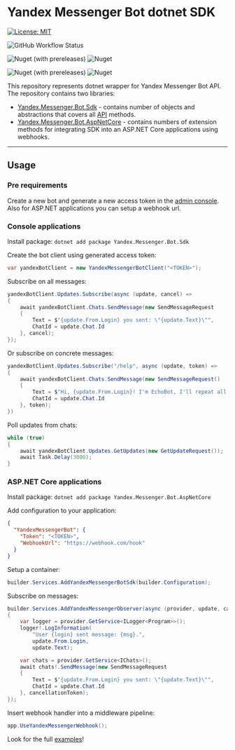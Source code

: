 # Yandex Messenger Bot dotnet SDK
[![License: MIT](https://img.shields.io/badge/License-MIT-yellow.svg)](https://opensource.org/licenses/MIT)


![GitHub Workflow Status](https://img.shields.io/github/actions/workflow/status/zfi88/yandex-messenger-bot-dotnet/CI.yml?label=CI)

![Nuget (with prereleases)](https://img.shields.io/nuget/vpre/Yandex.Messenger.Bot.Sdk?label=Yandex.Messenger.Bot.Sdk)
![Nuget](https://img.shields.io/nuget/v/Yandex.Messenger.Bot.Sdk?label=Yandex.Messenger.Bot.Sdk)

![Nuget (with prereleases)](https://img.shields.io/nuget/vpre/Yandex.Messenger.Bot.AspNetCore?label=Yandex.Messenger.AspNetCore)
![Nuget](https://img.shields.io/nuget/v/Yandex.Messenger.Bot.AspNetCore?label=Yandex.Messenger.AspNetCore.Sdk)

This repository represents dotnet wrapper for Yandex Messenger Bot API.
The repository contains two libraries:
* [Yandex.Messenger.Bot.Sdk](https://www.nuget.org/packages/Yandex.Messenger.Bot.Sdk) -
contains number of objects and abstractions that covers all [API](https://botapi.messenger.yandex.net/docs/) methods.
* [Yandex.Messenger.Bot.AspNetCore](https://www.nuget.org/packages/Yandex.Messenger.Bot.AspNetCore) - 
contains numbers of extension methods for integrating SDK into an ASP.NET Core applications using webhooks.

--------------------

## Usage

### Pre requirements

Create a new bot and generate a new access token in the [admin console](https://admin.yandex.ru/bot-platform). Also for
ASP.NET applications you can setup a webhook url.

### Console applications

Install package: `dotnet add package Yandex.Messenger.Bot.Sdk`

Create the bot client using generated access token:
```csharp
var yandexBotClient = new YandexMessengerBotClient("<TOKEN>");
```
Subscribe on all messages:
```csharp
yandexBotClient.Updates.Subscribe(async (update, cancel) =>
{
    await yandexBotClient.Chats.SendMessage(new SendMessageRequest
    {
        Text = $"{update.From.Login} you sent: \"{update.Text}\"",
        ChatId = update.Chat.Id
    }, cancel);
});
```

Or subscribe on concrete messages:
```csharp
yandexBotClient.Updates.Subscribe("/help", async (update, token) =>
{
    await yandexBotClient.Chats.SendMessage(new SendMessageRequest()
    {
        Text = $"Hi, {update.From.Login}! I'm EchoBot, I'll repeat all your messages!", 
        ChatId = update.Chat.Id
    }, token);
})
```

Poll updates from chats:
```csharp
while (true)
{
    await yandexBotClient.Updates.GetUpdates(new GetUpdateRequest());
    await Task.Delay(3000);
}
```

### ASP.NET Core applications

Install package: `dotnet add package Yandex.Messenger.Bot.AspNetCore`

Add configuration to your application:
```json
{
  "YandexMessengerBot": {
    "Token": "<TOKEN>",
    "WebhookUrl": "https://webhook.com/hook"
  }
}
```

Setup a container:
```csharp
builder.Services.AddYandexMessengerBotSdk(builder.Configuration);
```

Subscribe on messages:
```csharp
builder.Services.AddYandexMessengerObserver(async (provider, update, cancellationToken) =>
{
    var logger = provider.GetService<ILogger<Program>>();
    logger!.LogInformation(
        "User {login} sent message: {msg}.",
        update.From.Login,
        update.Text);

    var chats = provider.GetService<IChats>();
    await chats!.SendMessage(new SendMessageRequest
    {
        Text = $"{update.From.Login} you sent: \"{update.Text}\"",
        ChatId = update.Chat.Id
    }, cancellationToken);
});
```

Insert webhook handler into a middleware pipeline:
```csharp
app.UseYandexMessengerWebhook();
```

Look for the full [examples](https://github.com/ZFi88/yandex-messenger-bot-dotnet/tree/develop/examples)!